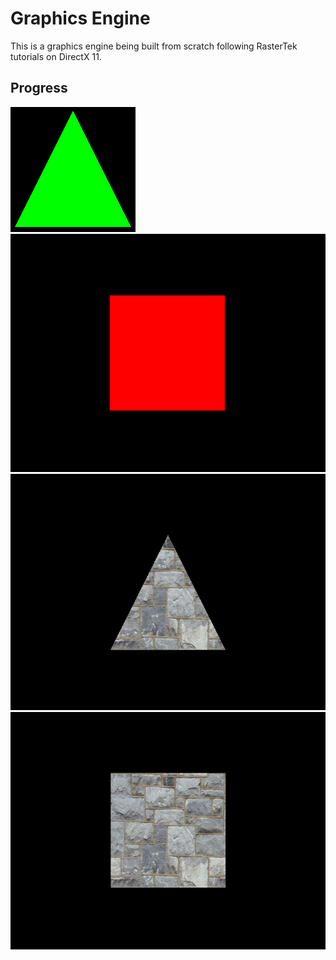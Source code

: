 # Graphics Engine

This is a graphics engine being built from scratch following RasterTek tutorials on DirectX 11.

## Progress

![triangle](images/greenTriangle.png)
![square](images/redSquare.png)
![triangleBrick](images/triangleBrick.png)
![squareBrick](images/squareBrick.png)
